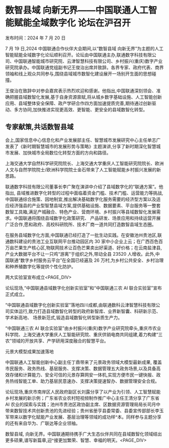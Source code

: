# 数智县域 向新无界——中国联通人工智能赋能全域数字化 论坛在沪召开

发布时间：2024 年 7 月 20 日

7 月 19 日,2024 中国联通合作伙伴大会期间,以“数智县域 向新无界”为主题的人工智能赋能全域数字化论坛顺利召开。论坛由中国联通主办,联通数字科技有限公司、中国联通智能城市研究院、云津智慧科技有限公司、乡村振兴(重庆)数字产业研究院承办。中国联通党组副书记王俊治出席并致辞。各界专家、政府代表、商界领袖和线上观众共同参与,围绕县域城市数智化建设展开一场别开生面的思想碰撞。

王俊治在致辞中对参会嘉宾表示热烈欢迎和感谢。他指出,中国联通深刻领会、准确把握县域数智化发展,基于自身资源禀赋,将从城乡数字基础设施、人工智能创新应用、县域整体安全保障、政产学研合作四方面加速提质完善,期待通过创新驱动、多方协同,加快推进实现更高效、更智能、更安全的县域数智化转型。

## 专家献策,共话数智县域

会上,国家信息中心信息化和产业发展部主任、智慧城市发展研究中心主任单志广发表了《新时期智慧城市的发展形势与策略》主题演讲,分享了新时期深化智慧城市发展、加快城市全局数位化转型方面的方向和路径。

上海交通大学自然科学研究院院长、上海交通大学重庆人工智能研究院院长、欧洲人文与自然学院院士/欧洲科学院院士金石带来了人工智能赋能乡村振兴发展的新思路。

联通数字科技有限公司董事长李广聚在演讲中介绍了县域数字化的“联通方案”。他指出, 县域推进数字化转型的过程中面临着资金门槛、技术门槛、运营能力等挑战,中国联通综合施策、因地制宜,推出解决基础数字化服务需要的经济型方案以及适应经济强县的产业型智慧县域方案,提供基础设施、数据要素、平台服务等一整套数智工具箱,满足产城融合、特色产业、营商环境、乡村振兴等县域数智化发展需求。中国联通将围绕县域数字化政策研究、 产品研发、场景应用和持续运营开展广泛合作,愿和政府、高校科研院所、技术厂商一道共同打造数智县域生态圈。

在服务县域数字化方面,中国联通已经打造了一批生动实践。在安徽池州贵池区,联通数科建设的贵池工业互联网平台推动园区内 30 家中小企业上云；在广西百色百万亩芒果生产核心区,物联网技术让百色芒果卖出好渠道、好价格；在云南盐津县,产业大数据平台不让一只鸡“游离”于组织之外,带动全县 23520 人增收。此外,中国联通“数字乡村服务云平台”在全国已经遍及 26 万村,为乡村公共安全、乡村治理和种养殖数字化等提供个性化防护。

两大实验室宣布成立<PAGE_DIV> 

论坛现场,“中国联通县域数字化创新实验室”和“中国联通三农 AI 联合实验室”宣布正式成立。

“中国联通县域数字化创新实验室”落地四川成都,由联通数科云津智慧科技有限公司实体运行,致力打造县域数智化转型的政府新智库、业界新智囊、科研新示范、学术新高地、 场景新范式,锻造县域数智化转型新质生产力。

“中国联通三农 AI 联合实验室”由乡村振兴(重庆)数字产业研究院牵头,重庆市农业科学院、上海交通大学重庆人工智能研究院、重庆供销电商共同组建,着力构建“三农”领域的开放共享、产学研用深度融合的智慧平台。

元景大模型成果加速落地

中国联通人工智能创新中心副主任丁鼎带来了元景政务领域大模型最新成果, 覆盖市民服务、政务热线、基层服务、支撑决策、数据管理五大政务场景,以及具备高效存储和计算能力、安全可信的元景存算网安一体机,实现方便市民一键快报、政务热线智能工单、助力基层民意速办、支撑决策提速智办、数据管理安全合规。

论坛现场,重庆市南岸区人民政府副区长刘露分享了以产业为引领、人工智慧赋能乡村发展的新示例；广东省农业农村短视频制作推广中心主任王清分享了广东省 AI 农业的探索与实践；池州市贵池区政协副主席、区数据资源管理局局长司月中带来数智技术共创新贵池的先进经验；贵州省册亨县委常委、县委宣传部部长李玉军带来以数字化赋能产业发展、基层治理等领域的成功样^本。同样参与主题分享的还有来自华为、广联达等企业领袖。

数智县域, 向新无界。中国联通期待携手广大生态伙伴共同在县域数智化领域结出更多硕果,谱写新篇章,迎^接更加繁荣、智慧、幸福的明天。<PAGE_DIV> 
